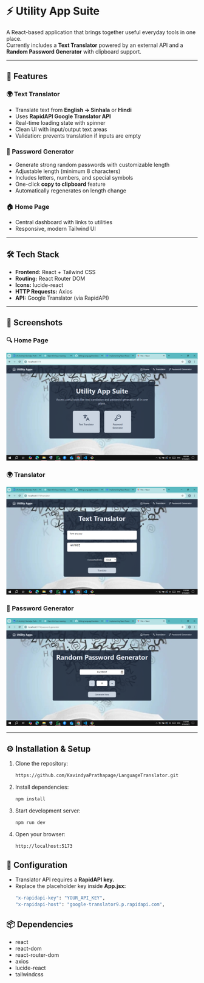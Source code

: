 # ⚡ Utility App Suite

A React-based application that brings together useful everyday tools in one place.  
Currently includes a **Text Translator** powered by an external API and a **Random Password Generator** with clipboard support.  

---

## 🚀 Features

### 🌍 Text Translator
- Translate text from **English → Sinhala** or **Hindi**  
- Uses **RapidAPI Google Translator API**  
- Real-time loading state with spinner  
- Clean UI with input/output text areas  
- Validation: prevents translation if inputs are empty  

### 🔑 Password Generator
- Generate strong random passwords with customizable length  
- Adjustable length (minimum 8 characters)  
- Includes letters, numbers, and special symbols  
- One-click **copy to clipboard** feature  
- Automatically regenerates on length change  

### 🏠 Home Page
- Central dashboard with links to utilities  
- Responsive, modern Tailwind UI  

---

## 🛠 Tech Stack
- **Frontend:** React + Tailwind CSS  
- **Routing:** React Router DOM  
- **Icons:** lucide-react  
- **HTTP Requests:** Axios  
- **API:** Google Translator (via RapidAPI)  

---

## 📸 Screenshots

### 🔍 Home Page  
![Home Page](./public/home.png)

### 🌍 Translator  
![Translator](./public/translator.png)

### 🔑 Password Generator  
![Password Generator](./public/password.png)

---

## ⚙️ Installation & Setup

1. Clone the repository:
   ```bash
   https://github.com/KavindyaPrathapage/LanguageTranslator.git
2. Install dependencies:
   ```bash
   npm install
3. Start development server:
   ```bash
   npm run dev
4. Open your browser:
   ```bash
   http://localhost:5173

## 🔧 Configuration
- Translator API requires a **RapidAPI key.** 
- Replace the placeholder key inside **App.jsx:**
   ```bash
   "x-rapidapi-key": "YOUR_API_KEY",
   "x-rapidapi-host": "google-translator9.p.rapidapi.com",

## 📦 Dependencies
- react
- react-dom
- react-router-dom
- axios
- lucide-react
- tailwindcss
